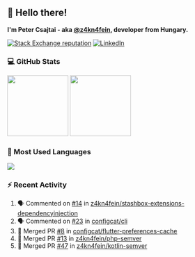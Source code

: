 ## 👋 Hello there!

**I'm Peter Csajtai - aka [@z4kn4fein](https://github.com/z4kn4fein), developer from Hungary.**

[![Stack Exchange reputation](https://img.shields.io/stackexchange/stackoverflow/r/8700582?color=orange&label=reputation&logo=stackoverflow&style=for-the-badge)](https://stackoverflow.com/users/8700582)
[![LinkedIn](https://img.shields.io/badge/linkedin-%230077B5.svg?style=for-the-badge&logo=linkedin&logoColor=white)](https://www.linkedin.com/in/csajtai-p%C3%A9ter-45395341/)

### 💻 GitHub Stats

<div>
  <img height="140px" src="https://github-readme-stats-pcsajtai.vercel.app/api?username=z4kn4fein&show_icons=true&hide_border=true&count_private=true&custom_title=Stats&theme=dracula&line_height=24&hide_title=true">
  <img height="140px" src="https://streak-stats.demolab.com?user=z4kn4fein&theme=dracula&hide_border=true">
  
</div>

### :toolbox: Most Used Languages

<img src="https://github-readme-stats-pcsajtai.vercel.app/api/top-langs/?username=z4kn4fein&theme=dracula&hide_border=true&layout=compact&langs_count=8&hide_title=true">

### :zap: Recent Activity

<!--START_SECTION:activity-->
1. 🗣 Commented on [#14](https://github.com/z4kn4fein/stashbox-extensions-dependencyinjection/issues/14#issuecomment-2151055573) in [z4kn4fein/stashbox-extensions-dependencyinjection](https://github.com/z4kn4fein/stashbox-extensions-dependencyinjection)
2. 🗣 Commented on [#23](https://github.com/configcat/cli/pull/23#issuecomment-2146981810) in [configcat/cli](https://github.com/configcat/cli)
3. 🎉 Merged PR [#8](https://github.com/configcat/flutter-preferences-cache/pull/8) in [configcat/flutter-preferences-cache](https://github.com/configcat/flutter-preferences-cache)
4. 🎉 Merged PR [#13](https://github.com/z4kn4fein/php-semver/pull/13) in [z4kn4fein/php-semver](https://github.com/z4kn4fein/php-semver)
5. 🎉 Merged PR [#47](https://github.com/z4kn4fein/kotlin-semver/pull/47) in [z4kn4fein/kotlin-semver](https://github.com/z4kn4fein/kotlin-semver)
<!--END_SECTION:activity-->
